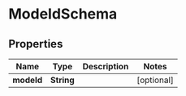 
# ModeIdSchema

## Properties
Name | Type | Description | Notes
------------ | ------------- | ------------- | -------------
**modeId** | **String** |  |  [optional]



